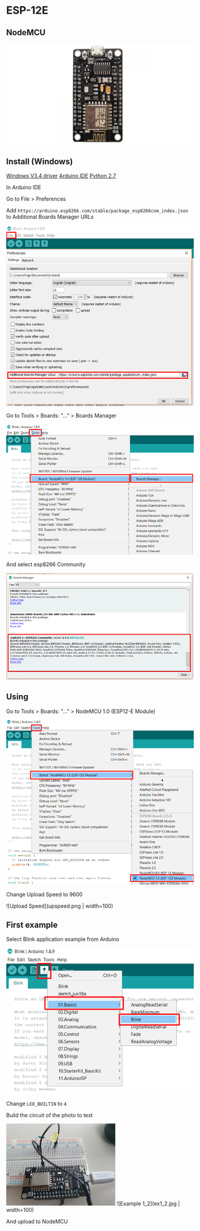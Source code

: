 # ESP-12E

## NodeMCU

![NodeMCU](nodemcu.jpg)


## Install (Windows)

[Windows V3.4 driver](https://wiki.wemos.cc/_media/ch341ser_win_3.4.zip)
[Arduino IDE](https://www.arduino.cc/en/Main/Software)
[Python 2.7](https://www.python.org/download/releases/2.7/)

In Arduino IDE

Go to File > Preferences

Add `https://arduino.esp8266.com/stable/package_esp8266com_index.json` to Additional Boards Manager URLs 

![Preferences](preferences.png)

Go to Tools > Boards: "..." > Boards Manager 

![Board](board.png)

And select esp8266 Community

![Boards Manager](boardinfo.png)

## Using 

Go to Tools > Boards: "..." > NodeMCU 1.0 (ESP12-E Module)

![Select Board](selectboard.png)

Change Upload Speed to 9600

![Upload Speed](upspeed.png | width=100)

## First example

Select Blink application example from Arduino

![Blink](blink.png)

Change `LED_BUILTIN` to `4`

Build the circuit of the photo to test

![Example 1](ex1.jpg) ![Example 1_2](ex1_2.jpg | width=100)

And upload to NodeMCU





